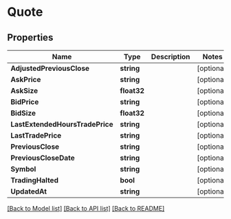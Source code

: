 # Quote

## Properties

Name | Type | Description | Notes
------------ | ------------- | ------------- | -------------
**AdjustedPreviousClose** | **string** |  | [optional] 
**AskPrice** | **string** |  | [optional] 
**AskSize** | **float32** |  | [optional] 
**BidPrice** | **string** |  | [optional] 
**BidSize** | **float32** |  | [optional] 
**LastExtendedHoursTradePrice** | **string** |  | [optional] 
**LastTradePrice** | **string** |  | [optional] 
**PreviousClose** | **string** |  | [optional] 
**PreviousCloseDate** | **string** |  | [optional] 
**Symbol** | **string** |  | [optional] 
**TradingHalted** | **bool** |  | [optional] 
**UpdatedAt** | **string** |  | [optional] 

[[Back to Model list]](../README.md#documentation-for-models) [[Back to API list]](../README.md#documentation-for-api-endpoints) [[Back to README]](../README.md)


